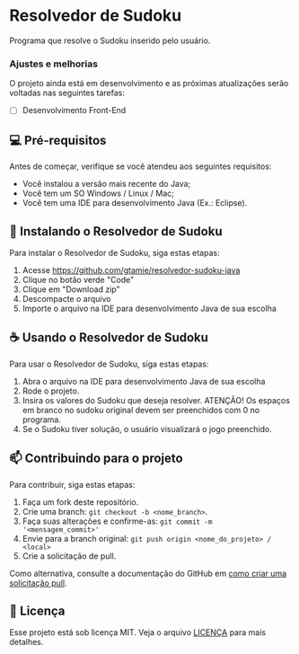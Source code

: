 # Resolvedor de Sudoku


<!---Esses são exemplos. Veja https://shields.io para outras pessoas ou para personalizar este conjunto de escudos. Você pode querer incluir dependências, status do projeto e informações de licença aqui--->

Programa que resolve o Sudoku inserido pelo usuário. 

### Ajustes e melhorias

O projeto ainda está em desenvolvimento e as próximas atualizações serão voltadas nas seguintes tarefas:

- [ ] Desenvolvimento Front-End

## 💻 Pré-requisitos

Antes de começar, verifique se você atendeu aos seguintes requisitos:

* Você instalou a versão mais recente do Java;
* Você tem um SO Windows / Linux / Mac; 
* Você tem uma IDE para desenvolvimento Java (Ex.: Eclipse).

## 🚀 Instalando o Resolvedor de Sudoku

Para instalar o Resolvedor de Sudoku, siga estas etapas:

1. Acesse https://github.com/gtamie/resolvedor-sudoku-java
2. Clique no botão verde "Code"
3. Clique em "Download zip"
4. Descompacte o arquivo
5. Importe o arquivo na IDE para desenvolvimento Java de sua escolha

## ☕ Usando o Resolvedor de Sudoku

Para usar o Resolvedor de Sudoku, siga estas etapas:

1. Abra o arquivo na IDE para desenvolvimento Java de sua escolha
2. Rode o projeto.
3. Insira os valores do Sudoku que deseja resolver. ATENÇÃO! Os espaços em branco no sudoku original devem ser preenchidos com 0 no programa.
4. Se o Sudoku tiver solução, o usuário visualizará o jogo preenchido.


## 📫 Contribuindo para o projeto

Para contribuir, siga estas etapas:

1. Faça um fork deste repositório.
2. Crie uma branch: `git checkout -b <nome_branch>`.
3. Faça suas alterações e confirme-as: `git commit -m '<mensagem_commit>'`
4. Envie para a branch original: `git push origin <nome_do_projeto> / <local>`
5. Crie a solicitação de pull.

Como alternativa, consulte a documentação do GitHub em [como criar uma solicitação pull](https://help.github.com/en/github/collaborating-with-issues-and-pull-requests/creating-a-pull-request).

## 📝 Licença

Esse projeto está sob licença MIT. Veja o arquivo [LICENÇA](LICENSE) para mais detalhes.


